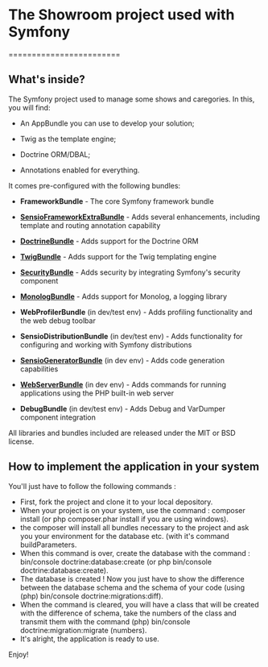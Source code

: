 # The Showroom project used with Symfony
========================

What's inside?
--------------

The Symfony project used to manage some shows and caregories. In this, you will find:

  * An AppBundle you can use to develop your solution;

  * Twig as the template engine;

  * Doctrine ORM/DBAL;

  * Annotations enabled for everything.

It comes pre-configured with the following bundles:

  * **FrameworkBundle** - The core Symfony framework bundle

  * [**SensioFrameworkExtraBundle**][6] - Adds several enhancements, including
    template and routing annotation capability

  * [**DoctrineBundle**][7] - Adds support for the Doctrine ORM

  * [**TwigBundle**][8] - Adds support for the Twig templating engine

  * [**SecurityBundle**][9] - Adds security by integrating Symfony's security
    component

  * [**MonologBundle**][11] - Adds support for Monolog, a logging library

  * **WebProfilerBundle** (in dev/test env) - Adds profiling functionality and
    the web debug toolbar

  * **SensioDistributionBundle** (in dev/test env) - Adds functionality for
    configuring and working with Symfony distributions

  * [**SensioGeneratorBundle**][13] (in dev env) - Adds code generation
    capabilities

  * [**WebServerBundle**][14] (in dev env) - Adds commands for running applications
    using the PHP built-in web server

  * **DebugBundle** (in dev/test env) - Adds Debug and VarDumper component
    integration

All libraries and bundles included are released under the MIT or BSD license.

## How to implement the application in your system

You'll just have to follow the following commands : 
* First, fork the project and clone it to your local depository.
* When your project is on your system, use the command : composer install (or php composer.phar install if you are using windows).
* the composer will install all bundles necessary to the project and ask you your environment for the database etc. (with it's command  buildParameters.
* When this command is over, create the database with the command : bin/console doctrine:database:create (or php bin/console doctrine:database:create).
* The database is created ! Now you just have to show the difference between the database schema and the schema of your code (using (php) bin/console doctrine:migrations:diff).
* When the command is cleared, you will have a class that will be created with the difference of schema, take the numbers of the class and transmit them with the command (php) bin/console doctrine:migration:migrate (numbers).
* It's alright, the application is ready to use.

Enjoy!

[6]:  https://symfony.com/doc/current/bundles/SensioFrameworkExtraBundle/index.html
[7]:  https://symfony.com/doc/3.4/doctrine.html
[8]:  https://symfony.com/doc/3.4/templating.html
[9]:  https://symfony.com/doc/3.4/security.html
[11]: https://symfony.com/doc/3.4/logging.html
[13]: https://symfony.com/doc/current/bundles/SensioGeneratorBundle/index.html
[14]: https://symfony.com/doc/current/setup/built_in_web_server.html
[15]: https://symfony.com/doc/current/setup.html
"# dim2018" 
